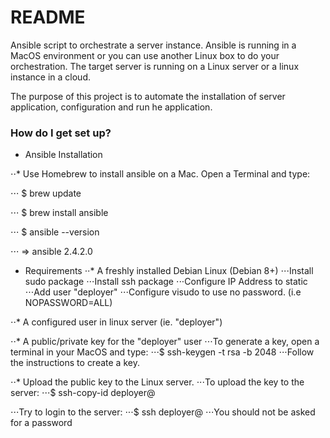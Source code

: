 # README #

Ansible script to orchestrate a server instance. Ansible is running in a
MacOS environment or you can use another Linux box to do your orchestration.
The target server is running on a Linux server or a linux instance in a cloud.

The purpose of this project is to automate the installation of server
application, configuration and run he application.

### How do I get set up? ###

* Ansible Installation

⋅⋅* Use Homebrew to install ansible on a Mac. Open a Terminal and type:

⋅⋅⋅ $ brew update

⋅⋅⋅ $ brew install ansible

⋅⋅⋅ $ ansible --version

⋅⋅⋅ =>  ansible 2.4.2.0

* Requirements
⋅⋅* A freshly installed Debian Linux (Debian 8+)
⋅⋅⋅Install sudo package
⋅⋅⋅Install ssh package
⋅⋅⋅Configure IP Address to static
⋅⋅⋅Add user "deployer"
⋅⋅⋅Configure visudo to use no password. (i.e NOPASSWORD=ALL)

⋅⋅* A configured user in linux server (ie. "deployer")

⋅⋅* A public/private key for the "deployer" user
⋅⋅⋅To generate a key, open a terminal in your MacOS and type:
⋅⋅⋅$ ssh-keygen -t rsa -b 2048
⋅⋅⋅Follow the instructions to create a key.

⋅⋅* Upload the public key to the Linux server.
⋅⋅⋅To upload the key to the server:
⋅⋅⋅$ ssh-copy-id deployer@<IP>

⋅⋅⋅Try to login to the server:
⋅⋅⋅$ ssh deployer@<IP>
⋅⋅⋅You should not be asked for a password
